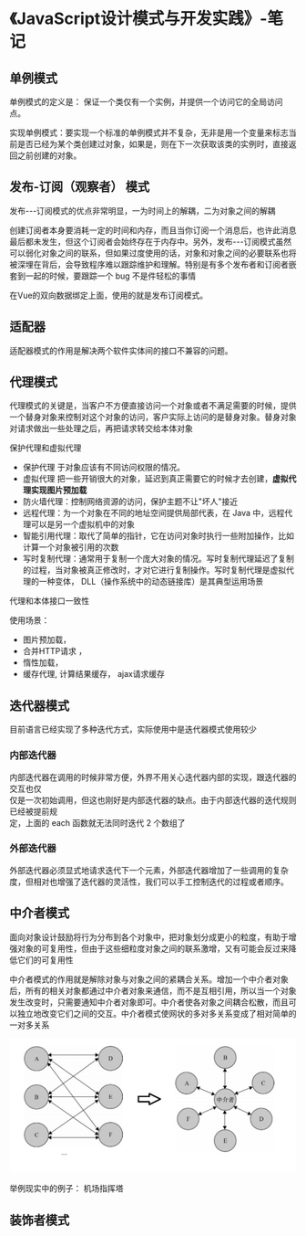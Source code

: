 # 《JavaScript设计模式与开发实践》-笔记

## 单例模式

单例模式的定义是： 保证一个类仅有一个实例，并提供一个访问它的全局访问点。

实现单例模式：要实现一个标准的单例模式并不复杂，无非是用一个变量来标志当前是否已经为某个类创建过对象，如果是，则在下一次获取该类的实例时，直接返回之前创建的对象。


## 发布-订阅（观察者） 模式
发布---订阅模式的优点非常明显，一为时间上的解耦，二为对象之间的解耦

创建订阅者本身要消耗一定的时间和内存，而且当你订阅一个消息后，也许此消息最后都未发生，但这个订阅者会始终存在于内存中。另外，发布---订阅模式虽然可以弱化对象之间的联系，但如果过度使用的话，对象和对象之间的必要联系也将被深埋在背后，会导致程序难以跟踪维护和理解。特别是有多个发布者和订阅者嵌套到一起的时候，要跟踪一个 bug 不是件轻松的事情

在Vue的双向数据绑定上面，使用的就是发布订阅模式。


## 适配器

适配器模式的作用是解决两个软件实体间的接口不兼容的问题。

## 代理模式

代理模式的关键是，当客户不方便直接访问一个对象或者不满足需要的时候，提供一个替身对象来控制对这个对象的访问，客户实际上访问的是替身对象。替身对象对请求做出一些处理之后，再把请求转交给本体对象

保护代理和虚拟代理  
* 保护代理 于对象应该有不同访问权限的情况。
* 虚拟代理 把一些开销很大的对象，延迟到真正需要它的时候才去创建，**虚拟代理实现图片预加载**
* 防火墙代理：控制网络资源的访问，保护主题不让"坏人"接近
* 远程代理：为一个对象在不同的地址空间提供局部代表，在 Java 中，远程代理可以是另一个虚拟机中的对象
* 智能引用代理：取代了简单的指针，它在访问对象时执行一些附加操作，比如计算一个对象被引用的次数
* 写时复制代理：通常用于复制一个庞大对象的情况。写时复制代理延迟了复制的过程，当对象被真正修改时，才对它进行复制操作。写时复制代理是虚拟代理的一种变体， DLL（操作系统中的动态链接库）是其典型运用场景


代理和本体接口一致性

使用场景：
* 图片预加载，
* 合并HTTP请求 ，
* 惰性加载，
* 缓存代理, 计算结果缓存， ajax请求缓存


## 迭代器模式
目前语言已经实现了多种迭代方式，实际使用中是迭代器模式使用较少

### 内部迭代器
内部迭代器在调用的时候非常方便，外界不用关心迭代器内部的实现，跟迭代器的交互也仅  
仅是一次初始调用，但这也刚好是内部迭代器的缺点。由于内部迭代器的迭代规则已经被提前规  
定，上面的 each 函数就无法同时迭代 2 个数组了

### 外部迭代器
外部迭代器必须显式地请求迭代下一个元素，外部迭代器增加了一些调用的复杂度，但相对也增强了迭代器的灵活性，我们可以手工控制迭代的过程或者顺序。

## 中介者模式

面向对象设计鼓励将行为分布到各个对象中，把对象划分成更小的粒度，有助于增强对象的可复用性，但由于这些细粒度对象之间的联系激增，又有可能会反过来降低它们的可复用性

中介者模式的作用就是解除对象与对象之间的紧耦合关系。增加一个中介者对象后，所有的相关对象都通过中介者对象来通信，而不是互相引用，所以当一个对象发生改变时，只需要通知中介者对象即可。中介者使各对象之间耦合松散，而且可以独立地改变它们之间的交互。中介者模式使网状的多对多关系变成了相对简单的一对多关系

![](../assets/zhongjiezhe.png)

举例现实中的例子： 机场指挥塔


## 装饰者模式


